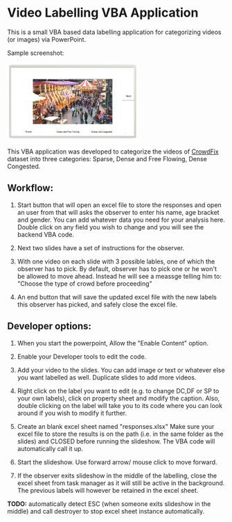 # Video Labelling VBA Application


This is a small VBA based data labelling application for categorizing videos (or images) via PowerPoint.

Sample screenshot:

<img src = "Sample_survey.png" width =60% height = 60%>

This VBA application was developed to categorize the videos of [CrowdFix](https://github.com/MemoonaTahira/CrowdFix) dataset into three categories: Sparse, Dense and Free Flowing, Dense Congested.

## Workflow: 

1. Start button that will open an excel file to store the responses and open an user from that will asks the observer to enter his name, age bracket and gender. You can add whatever data you need for your analysis here. Double click on any field you wish to change and you will see the backend VBA code. 

2. Next two slides have a set of instructions for the observer. 

3. With one video on each slide with 3 possible lables, one of which the observer has to pick. By default, observer
has to pick one or he won't be allowed to move ahead. Instead he will see a meassge telling him to: "Choose the type of crowd before proceeding" 

4. An end button that will save the updated excel file with the new labels this observer has picked, and safely close the excel file.

## Developer options: 

1. When you start the powerpoint, Allow the "Enable Content" option. 

2. Enable your Developer tools to edit the code. 

3. Add your video to the slides. You can add image or text or whatever else you want labelled as well.  Duplicate slides to add more videos.

4. Right click on the label you want to edit (e.g. to change DC,DF or SP to your own labels), click on property sheet and modify the caption. Also, double clicking on the label will take you to its code where you can look around if you wish to modify it further. 

5. Create an blank excel sheet named "responses.xlsx" Make sure your excel file to store the results is on the path (i.e. in the same folder as the slides) and CLOSED before running the slideshow. The VBA code will automatically call it up.

6. Start the slideshow. Use forward arrow/ mouse click to move forward.

7. If the observer exits slideshow in the middle of the labelling, close the excel sheet from task manager as it will still be active in the background. The previous labels will however be retained in the excel sheet. 

**TODO:** automatically detect ESC (when someone exits slideshow in the middle) and call destroyer to stop excel sheet instance automatically. 




